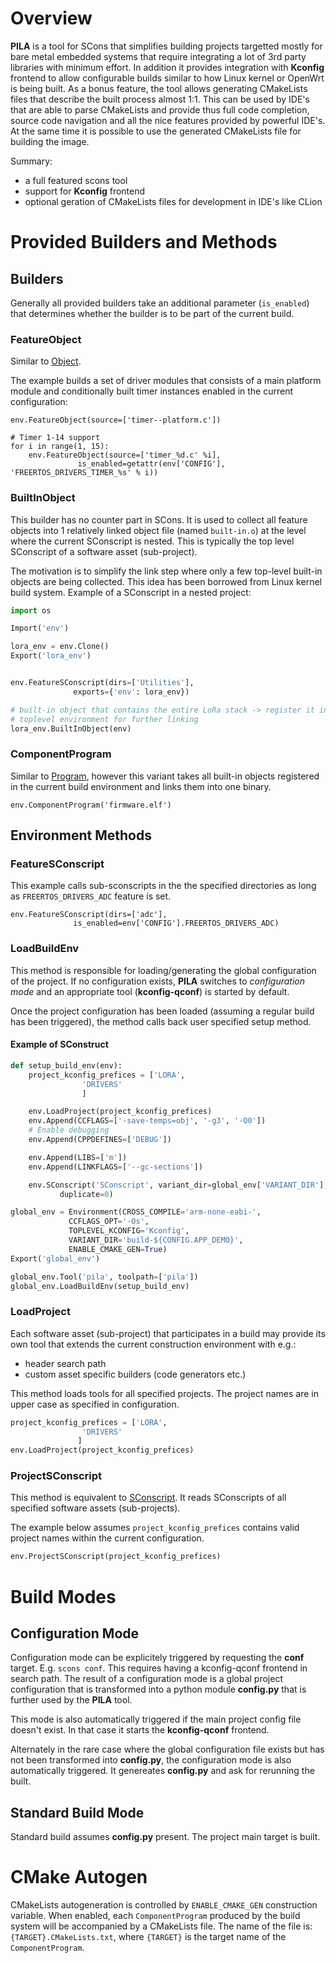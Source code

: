 # Overview

**PILA** is a tool for SCons that simplifies building projects targetted
mostly for bare metal embedded systems that require integrating a lot of 3rd party
libraries with minimum effort. In addition it provides integration with
**Kconfig** frontend to allow configurable builds similar to how Linux
kernel or OpenWrt is being built. As a bonus feature, the tool allows
generating CMakeLists files that describe the built process almost 1:1. This
can be used by IDE's that are able to parse CMakeLists and provide thus full
code completion, source code navigation and all the nice features provided by
 powerful IDE's. At the same time it is possible to use the generated
 CMakeLists file for building the image.

Summary:

- a full featured scons tool
- support for **Kconfig** frontend
- optional geration of CMakeLists files for development in IDE's like CLion

# Provided Builders and Methods

## Builders
Generally all provided builders take an additional parameter (```is_enabled```)
that determines whether the builder is to be part of the current build.

### FeatureObject
Similar to [Object](http://www.scons.org/doc/HTML/scons-user/ch02s02.html).

The example builds a set of driver modules that consists of a main platform
module and conditionally built timer instances enabled in the current
configuration:
```
env.FeatureObject(source=['timer--platform.c'])

# Timer 1-14 support
for i in range(1, 15):
    env.FeatureObject(source=['timer_%d.c' %i],
		       is_enabled=getattr(env['CONFIG'], 'FREERTOS_DRIVERS_TIMER_%s' % i))
```

### BuiltInObject
This builder has no counter part in SCons. It is used to collect all feature
objects into 1 relatively linked object file (named ```built-in.o```) at the
level where the current SConscript is nested. This is typically the top level
 SConscript of a software asset (sub-project).

The motivation is to simplify the link step where only a few top-level 
built-in objects are being collected. This idea has been borrowed from Linux 
kernel build system. Example of a SConscript in a nested project:

```python
import os

Import('env')

lora_env = env.Clone()
Export('lora_env')


env.FeatureSConscript(dirs=['Utilities'],
		      exports={'env': lora_env})

# built-in object that contains the entire LoRa stack -> register it into the
# toplevel environment for further linking
lora_env.BuiltInObject(env)
```

### ComponentProgram
Similar to [Program](http://www.scons.org/doc/HTML/scons-user/ch03s07.html),
however this variant takes all built-in objects registered in the current
build environment and links them into one binary.

```
env.ComponentProgram('firmware.elf')
```

## Environment Methods
### FeatureSConscript
This example calls sub-sconscripts in the the specified directories as long
as ```FREERTOS_DRIVERS_ADC``` feature is set.
```
env.FeatureSConscript(dirs=['adc'],
		      is_enabled=env['CONFIG'].FREERTOS_DRIVERS_ADC)
```

### LoadBuildEnv
This method is responsible for loading/generating the global configuration of
the project. If no configuration exists, **PILA** switches to
*configuration mode* and an appropriate tool (**kconfig-qconf**) is started by
default.

Once the project configuration has been loaded (assuming a regular build has
been triggered), the method calls back user specified setup method.


#### Example of SConstruct
```python
def setup_build_env(env):
    project_kconfig_prefices = ['LORA',
				'DRIVERS'
				]

    env.LoadProject(project_kconfig_prefices)
    env.Append(CCFLAGS=['-save-temps=obj', '-g3', '-O0'])
    # Enable debugging
    env.Append(CPPDEFINES=['DEBUG'])

    env.Append(LIBS=['m'])
    env.Append(LINKFLAGS=['--gc-sections'])

    env.SConscript('SConscript', variant_dir=global_env['VARIANT_DIR'],
		   duplicate=0)

global_env = Environment(CROSS_COMPILE='arm-none-eabi-',
			 CCFLAGS_OPT='-Os',
			 TOPLEVEL_KCONFIG='Kconfig',
			 VARIANT_DIR='build-${CONFIG.APP_DEMO}',
			 ENABLE_CMAKE_GEN=True)
Export('global_env')

global_env.Tool('pila', toolpath=['pila'])
global_env.LoadBuildEnv(setup_build_env)
```

### LoadProject
Each software asset (sub-project) that participates in a build may provide its
own tool that extends the current construction environment with e.g.:
- header search path
- custom asset specific builders (code generators etc.)

This method loads tools for all specified projects. The project names are
in upper case as specified in configuration.
```python
project_kconfig_prefices = ['LORA',
			    'DRIVERS'
			   ]
env.LoadProject(project_kconfig_prefices)
```

### ProjectSConscript
This method is equivalent to
[SConscript](http://www.scons.org/doc/HTML/scons-user/ch14.html). It reads
SConscripts of all specified software assets (sub-projects).

The example below assumes ```project_kconfig_prefices``` contains valid
project names within the current configuration.

```python
env.ProjectSConscript(project_kconfig_prefices)
```

# Build Modes
## Configuration Mode
Configuration mode can be explicitely triggered by requesting the **conf**
target. E.g. ```scons conf```. This requires having a kconfig-qconf frontend
in search path.
The result of a configuration mode is a global project configuration that is
transformed into a python module **config.py** that is further used by the
**PILA** tool.

This mode is also automatically triggered if the main project config file
doesn't exist. In that case it starts the **kconfig-qconf** frontend.

Alternately in the rare case where the global configuration file exists but
has not been transformed into **config.py**, the configuration mode is also
automatically triggered. It genereates **config.py** and ask for rerunning
the built.


## Standard Build Mode
Standard build assumes **config.py** present. The project main target is built.

# CMake Autogen
CMakeLists autogeneration is controlled by ```ENABLE_CMAKE_GEN```
construction variable. When enabled, each ```ComponentProgram``` produced by
the build system will be accompanied by a CMakeLists file. The name
of the file is: ```{TARGET}.CMakeLists.txt```, where ```{TARGET}``` is the
target name of the ```ComponentProgram```.
